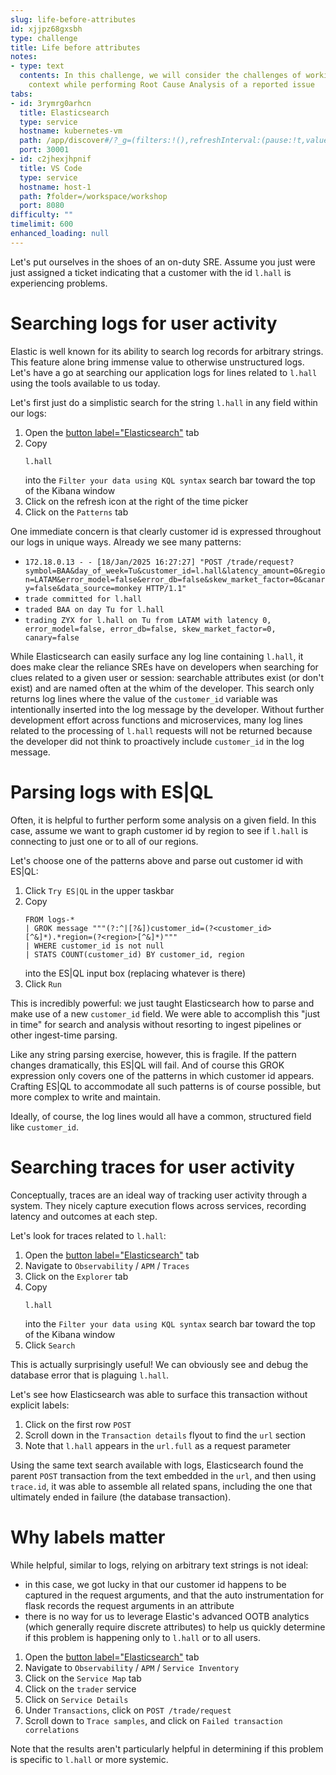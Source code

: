 ```yaml
---
slug: life-before-attributes
id: xjjpz68gxsbh
type: challenge
title: Life before attributes
notes:
- type: text
  contents: In this challenge, we will consider the challenges of working with limited
    context while performing Root Cause Analysis of a reported issue
tabs:
- id: 3rymrg0arhcn
  title: Elasticsearch
  type: service
  hostname: kubernetes-vm
  path: /app/discover#/?_g=(filters:!(),refreshInterval:(pause:!t,value:60000),time:(from:now-15m,to:now))&_a=(columns:!(),dataSource:(dataViewId:'logs-*',type:dataView),filters:!(),hideChart:!f,interval:auto,query:(language:kuery,query:''),sort:!(!('@timestamp',desc)))
  port: 30001
- id: c2jhexjhpnif
  title: VS Code
  type: service
  hostname: host-1
  path: ?folder=/workspace/workshop
  port: 8080
difficulty: ""
timelimit: 600
enhanced_loading: null
---
```

Let's put ourselves in the shoes of an on-duty SRE. Assume you just were just assigned a ticket indicating that a customer with the id `l.hall` is experiencing problems.

Searching logs for user activity
===
Elastic is well known for its ability to search log records for arbitrary strings. This feature alone bring immense value to otherwise unstructured logs. Let's have a go at searching our application logs for lines related to `l.hall` using the tools available to us today.

Let's first just do a simplistic search for the string `l.hall` in any field within our logs:
1. Open the [button label="Elasticsearch"](tab-1) tab
2. Copy
    ```kql
    l.hall
    ```
    into the `Filter your data using KQL syntax` search bar toward the top of the Kibana window
3. Click on the refresh icon at the right of the time picker
4. Click on the `Patterns` tab

One immediate concern is that clearly customer id is expressed throughout our logs in unique ways. Already we see many patterns:
* `172.18.0.13 - - [18/Jan/2025 16:27:27] "POST /trade/request?symbol=BAA&day_of_week=Tu&customer_id=l.hall&latency_amount=0&region=LATAM&error_model=false&error_db=false&skew_market_factor=0&canary=false&data_source=monkey HTTP/1.1"`
* `trade committed for l.hall`
* `traded BAA on day Tu for l.hall`
* `trading ZYX for l.hall on Tu from LATAM with latency 0, error_model=false, error_db=false, skew_market_factor=0, canary=false`

While Elasticsearch can easily surface any log line containing `l.hall`, it does make clear the reliance SREs have on developers when searching for clues related to a given user or session: searchable attributes exist (or don't exist) and are named often at the whim of the developer. This search only returns log lines where the value of the `customer_id` variable was intentionally inserted into the log message by the developer. Without further development effort across functions and microservices, many log lines related to the processing of `l.hall` requests will not be returned because the developer did not think to proactively include `customer_id` in the log message.

# Parsing logs with ES|QL
Often, it is helpful to further perform some analysis on a given field. In this case, assume we want to graph customer id by region to see if `l.hall` is connecting to just one or to all of our regions.

Let's choose one of the patterns above and parse out customer id with ES|QL:
1. Click `Try ES|QL` in the upper taskbar
2. Copy
    ```es|ql
    FROM logs-*
    | GROK message """(?:^|[?&])customer_id=(?<customer_id>[^&]*).*region=(?<region>[^&]*)"""
    | WHERE customer_id is not null
    | STATS COUNT(customer_id) BY customer_id, region
    ```
    into the ES|QL input box (replacing whatever is there)
3. Click `Run`

This is incredibly powerful: we just taught Elasticsearch how to parse and make use of a new `customer_id` field. We were able to accomplish this "just in time" for search and analysis without resorting to ingest pipelines or other ingest-time parsing.

Like any string parsing exercise, however, this is fragile. If the pattern changes dramatically, this ES|QL will fail. And of course this GROK expression only covers one of the patterns in which customer id appears. Crafting ES|QL to accommodate all such patterns is of course possible, but more complex to write and maintain.

Ideally, of course, the log lines would all have a common, structured field like `customer_id`.

Searching traces for user activity
===
Conceptually, traces are an ideal way of tracking user activity through a system. They nicely capture execution flows across services, recording latency and outcomes at each step.

Let's look for traces related to `l.hall`:
1. Open the [button label="Elasticsearch"](tab-1) tab
2. Navigate to `Observability` / `APM` / `Traces`
3. Click on the `Explorer` tab
4. Copy
    ```kql
    l.hall
    ```
    into the `Filter your data using KQL syntax` search bar toward the top of the Kibana window
5. Click `Search`


This is actually surprisingly useful! We can obviously see and debug the database error that is plaguing `l.hall`.

Let's see how Elasticsearch was able to surface this transaction without explicit labels:
1. Click on the first row `POST`
2. Scroll down in the `Transaction details` flyout to find the `url` section
3. Note that `l.hall` appears in the `url.full` as a request parameter

Using the same text search available with logs, Elasticsearch found the parent `POST` transaction from the text embedded in the `url`, and then using `trace.id`, it was able to assemble all related spans, including the one that ultimately ended in failure (the database transaction).

# Why labels matter

While helpful, similar to logs, relying on arbitrary text strings is not ideal:
* in this case, we got lucky in that our customer id happens to be captured in the request arguments, and that the auto instrumentation for flask records the request arguments in an attribute
* there is no way for us to leverage Elastic's advanced OOTB analytics (which generally require discrete attributes) to help us quickly determine if this problem is happening only to `l.hall` or to all users.

1. Open the [button label="Elasticsearch"](tab-1) tab
2. Navigate to `Observability` / `APM` / `Service Inventory`
3. Click on the `Service Map` tab
4. Click on the `trader` service
5. Click on `Service Details`
5. Under `Transactions`, click on `POST /trade/request`
6. Scroll down to `Trace samples`, and click on `Failed transaction correlations`

Note that the results aren't particularly helpful in determining if this problem is specific to `l.hall` or more systemic.

